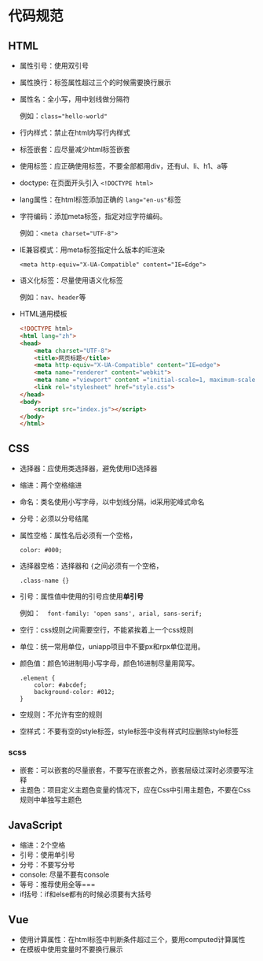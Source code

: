 # 代码规范

## HTML

* 属性引号：使用双引号
* 属性换行：标签属性超过三个的时候需要换行展示
* 属性名：全小写，用中划线做分隔符

  例如：`class="hello-world"`
* 行内样式：禁止在html内写行内样式
* 标签嵌套：应尽量减少html标签嵌套
* 使用标签：应正确使用标签，不要全部都用div，还有ul、li、h1、a等
* doctype:  在页面开头引入 `<!DOCTYPE html>`
* lang属性：在html标签添加正确的 `lang="en-us"`标签
* 字符编码：添加meta标签，指定对应字符编码。

  例如：`<meta charset="UTF-8">`
* IE兼容模式：用meta标签指定什么版本的IE渲染

  `<meta http-equiv="X-UA-Compatible" content="IE=Edge">`
* 语义化标签：尽量使用语义化标签

  例如：`nav`、`header`等
* HTML通用模板

  ```html
  <!DOCTYPE html>
  <html lang="zh">
  <head>
      <meta charset="UTF-8">
      <title>网页标题</title>
      <meta http-equiv="X-UA-Compatible" content="IE=edge">
      <meta name="renderer" content="webkit">
      <meta name ="viewport" content ="initial-scale=1, maximum-scale=3, minimum-scale=1, user-scalable=no">
      <link rel="stylesheet" href="style.css">
  </head>
  <body>
      <script src="index.js"></script>
  </body>
  </html>
  ```

## CSS

* 选择器：应使用类选择器，避免使用ID选择器
* 缩进：两个空格缩进
* 命名：类名使用小写字母，以中划线分隔，id采用驼峰式命名
* 分号：必须以分号结尾
* 属性空格：属性名后必须有一个空格，

  `color: #000;`
* 选择器空格：选择器和 `{`之间必须有一个空格，

  `.class-name {}`
* 引号：属性值中使用的引号应使用**单引号**

  例如：`  font-family: 'open sans', arial, sans-serif;`
* 空行：css规则之间需要空行，不能紧挨着上一个css规则
* 单位：统一常用单位，uniapp项目中不要px和rpx单位混用。
* 颜色值：颜色16进制用小写字母，颜色16进制尽量用简写。

  ```
  .element {
      color: #abcdef;
      background-color: #012;
  }
  ```
* 空规则：不允许有空的规则
* 空样式：不要有空的style标签，style标签中没有样式时应删除style标签

### scss

* 嵌套：可以嵌套的尽量嵌套，不要写在嵌套之外，嵌套层级过深时必须要写注释
* 主题色：项目定义主题色变量的情况下，应在Css中引用主题色，不要在Css规则中单独写主题色

## JavaScript

* 缩进：2个空格
* 引号：使用单引号
* 分号：不要写分号
* console: 尽量不要有console
* 等号：推荐使用全等===
* if括号：if和else都有的时候必须要有大括号

## Vue

* 使用计算属性：在html标签中判断条件超过三个，要用computed计算属性
* 在模板中使用变量时不要换行展示
